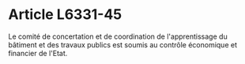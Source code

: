 # Article L6331-45

Le comité de concertation et de coordination de l'apprentissage du bâtiment et des travaux publics est soumis au contrôle économique et financier de l'Etat.